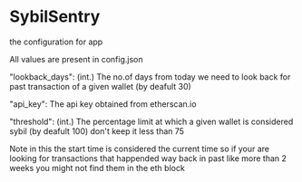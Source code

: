 # SybilSentry
the configuration for app

All values are present in config.json

"lookback_days": (int.) The no.of days from today we need to look back for past transaction of a given wallet (by deafult 30)

"api_key": The api key obtained from etherscan.io

"threshold": (int.) The percentage limit at which a given wallet is considered sybil (by deafult 100) don't keep it less than 75

Note in this the start time is considered the current time so if your are looking for transactions that happended way back in past like more than 2 weeks
you might not find them in the eth block
